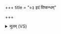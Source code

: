 +++
title = "०३ इदं विष्कन्धम्"

+++
<details><summary>मूलम् (VS)</summary>

इ॒दं विष्क॑न्धं सहत इ॒दं बा॑धते अ॒त्त्रिणः॑। अ॒नेन॒ विश्वा॑ ससहे॒ या जा॒तानि॑ पिशा॒च्याः ॥
</details>